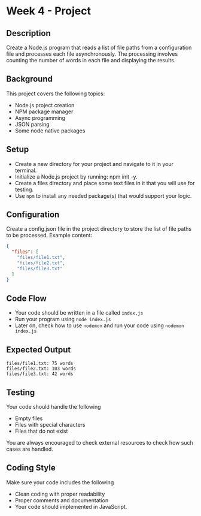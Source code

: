 # Week 4 - Project

## Description

Create a Node.js program that reads a list of file paths from a configuration file and processes each file asynchronously. The processing involves counting the number of words in each file and displaying the results.

## Background

This project covers the following topics:
- Node.js project creation
- NPM package manager
- Async programming
- JSON parsing
- Some node native packages

## Setup

- Create a new directory for your project and navigate to it in your terminal.
- Initialize a Node.js project by running: npm init -y.
- Create a files directory and place some text files in it that you will use for testing.
- Use `npm` to install any needed package(s) that would support your logic.

## Configuration

Create a config.json file in the project directory to store the list of file paths to be processed. Example content:
```JSON
{
  "files": [
    "files/file1.txt",
    "files/file2.txt",
    "files/file3.txt"
  ]
}
```

## Code Flow
- Your code should be written in a file called `index.js`
- Run your program using `node index.js`
- Later on, check how to use `nodemon` and run your code using `nodemon index.js`

## Expected Output

```log
files/file1.txt: 75 words
files/file2.txt: 103 words
files/file3.txt: 42 words
```

## Testing

Your code should handle the following

- Empty files
- Files with special characters
- Files that do not exist

You are always encouraged to check external resources to check how such cases are handled. 


## Coding Style

Make sure your code includes the following

- Clean coding with proper readability 
- Proper comments and documentation 
- Your code should implemented in JavaScript.
